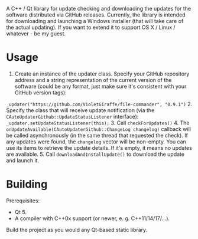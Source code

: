 A C++ / Qt library for update checking and downloading the updates for the software distributed via GitHub releases.
Currently, the library is intended for downloading and launching a Windows installer (that will take care of the actual updating). If you want to extend it to support OS X / Linux / whatever - be my guest.

# Usage

1. Create an instance of the updater class. Specify your GitHub repository address and a string representation of the current version of the software (could be any format, just make sure it's consistent with your GitHub version tags):

  `_updater("https://github.com/VioletGiraffe/file-commander", "0.9.1")`
2. Specify the class that will receive update notification (via the `CAutoUpdaterGithub::UpdateStatusListener` interface):
  `_updater.setUpdateStatusListener(this);`
3. Call `checkForUpdates()`
4. The `onUpdateAvailable(CAutoUpdaterGithub::ChangeLog changelog)` callback will be called asynchronously (in the same thread that requested the check). If any updates were found, the `changelog` vector will be non-empty. You can use its items to retrieve the update details. If it's empty, it means no updates are available.
5. Call `downloadAndInstallUpdate()` to download the update and launch it.

# Building

Prerequisites:
* Qt 5.
* A compiler with C++0x support (or newer, e. g. C++11/14/17/...).

Build the project as you would any Qt-based static library.

